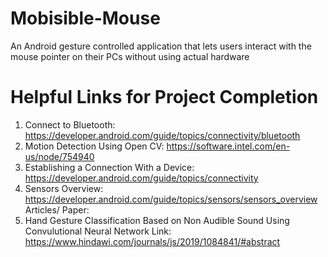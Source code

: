 # Mobisible-Mouse
An Android gesture controlled application that lets users interact with the mouse pointer on their PCs without using actual hardware

# Helpful Links for Project Completion
1) Connect to Bluetooth: https://developer.android.com/guide/topics/connectivity/bluetooth
2) Motion Detection Using Open CV: https://software.intel.com/en-us/node/754940
3) Establishing a Connection With a Device: https://developer.android.com/guide/topics/connectivity
4) Sensors Overview: https://developer.android.com/guide/topics/sensors/sensors_overview
Articles/ Paper:
1) Hand Gesture Classification Based on Non Audible Sound Using Convulutional Neural Network 
Link: https://www.hindawi.com/journals/js/2019/1084841/#abstract
